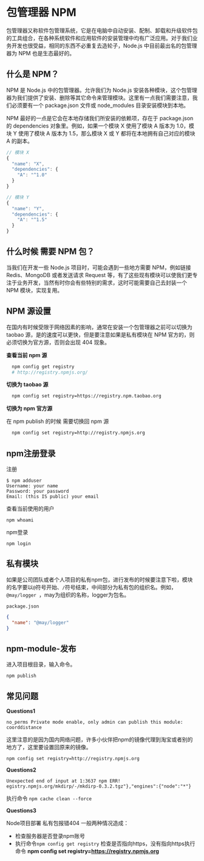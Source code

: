 # 包管理器 NPM

包管理器又称软件包管理系统，它是在电脑中自动安装、配制、卸载和升级软件包的工具组合，在各种系统软件和应用软件的安装管理中均有广泛应用。对于我们业务开发也很受益，相同的东西不必重复去造轮子，Node.js 中目前最出名的包管理器为 NPM 也是生态最好的。

## 什么是 NPM？

NPM 是 Node.js 中的包管理器。允许我们为 Node.js 安装各种模块，这个包管理器为我们提供了安装、删除等其它命令来管理模块。这里有一点我们需要注意，我们必须要有一个 package.json 文件或 node_modules 目录安装模块到本地。

NPM 最好的一点是它会在本地存储我们所安装的依赖项，存在于 package.json 的 dependencies 对象里。例如，如果一个模块 X 使用了模块 A 版本为 1.0，模块 Y 使用了模块 A 版本为 1.5，那么模块 X 或 Y 都将在本地拥有自己对应的模块 A 的副本。

```js
// 模块 X
{
  "name": "X",
  "dependencies": {
    "A": "^1.0"
  }
}
```

```js
// 模块 Y
{
  "name": "Y",
  "dependencies": {
    "A": "^1.5"
  }
}
```

## 什么时候 需要 NPM 包？

当我们在开发一些 Node.js 项目时，可能会遇到一些地方需要 NPM，例如链接 Redis、MongoDB 或者发送请求 Request 等，有了这些现有模块可以使我们更专注于业务开发，当然有时你会有些特别的需求，这时可能需要自己去封装一个 NPM 模块，实现复用。

## NPM 源设置

在国内有时候受限于网络因素的影响，通常在安装一个包管理器之前可以切换为 taobao 源，是的速度可以更快，但是要注意如果是私有模块在 NPM 官方的，则必须切换为官方源，否则会出现 404 现象。

**查看当前 npm 源**
```bash
  npm config get registry
  # http://registry.npmjs.org/
```

**切换为 taobao 源**

```bash
  npm config set registry=https://registry.npm.taobao.org
```

**切换为 npm 官方源**

在 npm publish 的时候 需要切换回 npm 源

```bash
  npm config set registry=http://registry.npmjs.org
```

## npm注册登录

注册

```
$ npm adduser
Username: your name
Password: your password
Email: (this IS public) your email
```

查看当前使用的用户

```
npm whoami
```
npm登录

```
npm login
```

## 私有模块

如果是公司团队或者个人项目的私有npm包，进行发布的时候要注意下啦，模块的名字要以```@```符号开始、```/```符号结束，中间部分为私有包的组织名。例如，```@may/logger ```，may为组织的名称，logger为包名。

```package.json```
```json
{
  "name": "@may/logger"
}
```

## npm-module-发布

进入项目根目录，输入命令。

```
npm publish
```

## 常见问题

**Questions1**

```
no_perms Private mode enable, only admin can publish this module: coorddistance
```

这里注意的是因为国内网络问题，许多小伙伴把npm的镜像代理到淘宝或者别的地方了，这里要设置回原来的镜像。

```
npm config set registry=http://registry.npmjs.org

```

**Questions2**

```
Unexpected end of input at 1:3637 npm ERR! egistry.npmjs.org/mkdirp/-/mkdirp-0.3.2.tgz"},"engines":{"node":"*"}
```

执行命令 ``` npm cache clean --force ```


**Questions3**

Node项目部署 私有包报错404 一般两种情况造成：

* 检查服务器是否登录npm账号
*  执行命令```npm config get registry``` 检查是否指向https，没有指向https执行命令 **npm config set registry=https://registry.npmjs.org**
